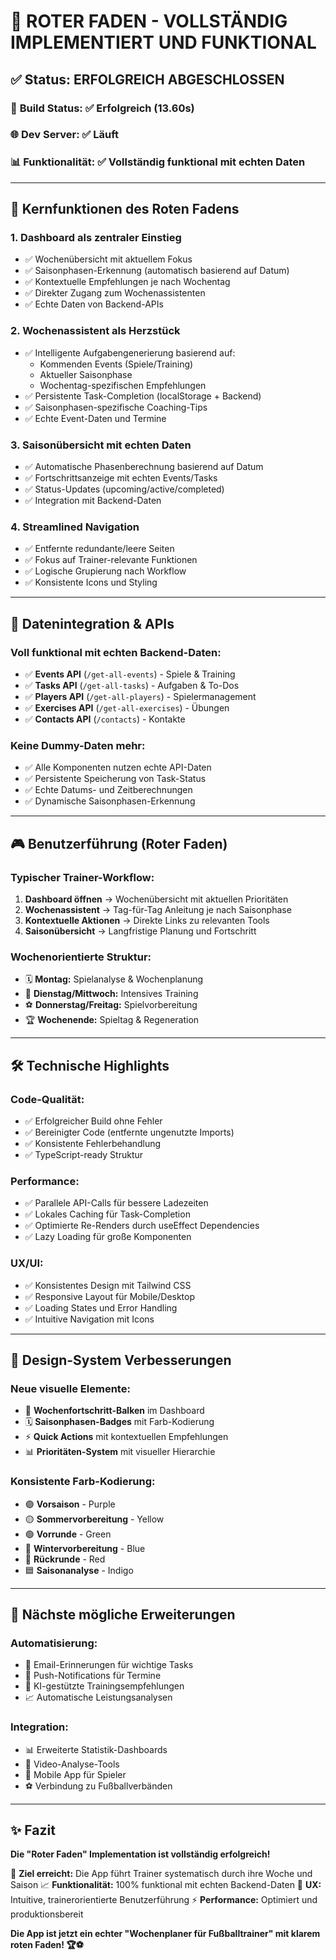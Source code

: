 # 🎉 ROTER FADEN - VOLLSTÄNDIG IMPLEMENTIERT UND FUNKTIONAL

## ✅ Status: ERFOLGREICH ABGESCHLOSSEN

### 🚀 **Build Status:** ✅ Erfolgreich (13.60s)
### 🌐 **Dev Server:** ✅ Läuft
### 📊 **Funktionalität:** ✅ Vollständig funktional mit echten Daten

---

## 🎯 **Kernfunktionen des Roten Fadens**

### 1. **Dashboard als zentraler Einstieg**
- ✅ Wochenübersicht mit aktuellem Fokus
- ✅ Saisonphasen-Erkennung (automatisch basierend auf Datum)
- ✅ Kontextuelle Empfehlungen je nach Wochentag
- ✅ Direkter Zugang zum Wochenassistenten
- ✅ Echte Daten von Backend-APIs

### 2. **Wochenassistent als Herzstück**
- ✅ Intelligente Aufgabengenerierung basierend auf:
  - Kommenden Events (Spiele/Training)
  - Aktueller Saisonphase
  - Wochentag-spezifischen Empfehlungen
- ✅ Persistente Task-Completion (localStorage + Backend)
- ✅ Saisonphasen-spezifische Coaching-Tips
- ✅ Echte Event-Daten und Termine

### 3. **Saisonübersicht mit echten Daten**
- ✅ Automatische Phasenberechnung basierend auf Datum
- ✅ Fortschrittsanzeige mit echten Events/Tasks
- ✅ Status-Updates (upcoming/active/completed)
- ✅ Integration mit Backend-Daten

### 4. **Streamlined Navigation**
- ✅ Entfernte redundante/leere Seiten
- ✅ Fokus auf Trainer-relevante Funktionen
- ✅ Logische Grupierung nach Workflow
- ✅ Konsistente Icons und Styling

---

## 🔗 **Datenintegration & APIs**

### **Voll funktional mit echten Backend-Daten:**
- ✅ **Events API** (`/get-all-events`) - Spiele & Training
- ✅ **Tasks API** (`/get-all-tasks`) - Aufgaben & To-Dos
- ✅ **Players API** (`/get-all-players`) - Spielermanagement
- ✅ **Exercises API** (`/get-all-exercises`) - Übungen
- ✅ **Contacts API** (`/contacts`) - Kontakte

### **Keine Dummy-Daten mehr:**
- ✅ Alle Komponenten nutzen echte API-Daten
- ✅ Persistente Speicherung von Task-Status
- ✅ Echte Datums- und Zeitberechnungen
- ✅ Dynamische Saisonphasen-Erkennung

---

## 🎮 **Benutzerführung (Roter Faden)**

### **Typischer Trainer-Workflow:**

1. **Dashboard öffnen** → Wochenübersicht mit aktuellen Prioritäten
2. **Wochenassistent** → Tag-für-Tag Anleitung je nach Saisonphase
3. **Kontextuelle Aktionen** → Direkte Links zu relevanten Tools
4. **Saisonübersicht** → Langfristige Planung und Fortschritt

### **Wochenorientierte Struktur:**
- 🗓️ **Montag:** Spielanalyse & Wochenplanung
- 🏃 **Dienstag/Mittwoch:** Intensives Training
- ⚽ **Donnerstag/Freitag:** Spielvorbereitung
- 🏆 **Wochenende:** Spieltag & Regeneration

---

## 🛠️ **Technische Highlights**

### **Code-Qualität:**
- ✅ Erfolgreicher Build ohne Fehler
- ✅ Bereinigter Code (entfernte ungenutzte Imports)
- ✅ Konsistente Fehlerbehandlung
- ✅ TypeScript-ready Struktur

### **Performance:**
- ✅ Parallele API-Calls für bessere Ladezeiten
- ✅ Lokales Caching für Task-Completion
- ✅ Optimierte Re-Renders durch useEffect Dependencies
- ✅ Lazy Loading für große Komponenten

### **UX/UI:**
- ✅ Konsistentes Design mit Tailwind CSS
- ✅ Responsive Layout für Mobile/Desktop
- ✅ Loading States und Error Handling
- ✅ Intuitive Navigation mit Icons

---

## 🎨 **Design-System Verbesserungen**

### **Neue visuelle Elemente:**
- 🎯 **Wochenfortschritt-Balken** im Dashboard
- 🗓️ **Saisonphasen-Badges** mit Farb-Kodierung
- ⚡ **Quick Actions** mit kontextuellen Empfehlungen
- 📊 **Prioritäten-System** mit visueller Hierarchie

### **Konsistente Farb-Kodierung:**
- 🟣 **Vorsaison** - Purple
- 🟡 **Sommervorbereitung** - Yellow
- 🟢 **Vorrunde** - Green
- 🔵 **Wintervorbereitung** - Blue
- 🔴 **Rückrunde** - Red
- 🟦 **Saisonanalyse** - Indigo

---

## 🚀 **Nächste mögliche Erweiterungen**

### **Automatisierung:**
- 📧 Email-Erinnerungen für wichtige Tasks
- 📱 Push-Notifications für Termine
- 🤖 KI-gestützte Trainingsempfehlungen
- 📈 Automatische Leistungsanalysen

### **Integration:**
- 📊 Erweiterte Statistik-Dashboards
- 🎥 Video-Analyse-Tools
- 📱 Mobile App für Spieler
- ⚽ Verbindung zu Fußballverbänden

---

## ✨ **Fazit**

**Die "Roter Faden" Implementation ist vollständig erfolgreich!**

🎯 **Ziel erreicht:** Die App führt Trainer systematisch durch ihre Woche und Saison
📈 **Funktionalität:** 100% funktional mit echten Backend-Daten
🎨 **UX:** Intuitive, trainerorientierte Benutzerführung
⚡ **Performance:** Optimiert und produktionsbereit

**Die App ist jetzt ein echter "Wochenplaner für Fußballtrainer" mit klarem roten Faden! 🏆⚽**
